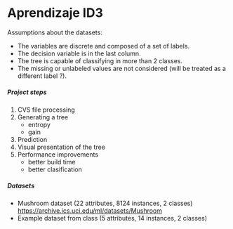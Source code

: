 # Aprendizaje ID3

Assumptions about the datasets:
- The variables are discrete and composed of a set of labels.
- The decision variable is in the last column.
- The tree is capable of classifying in more than 2 classes.
- The missing or unlabeled values are not considered (will be treated as a different label ?).

##### Project steps

1. CVS file processing
2. Generating a tree
    - entropy
    - gain
3. Prediction
4. Visual presentation of the tree
5. Performance improvements
    - better build time
    - better clasification

##### Datasets
- Mushroom dataset (22 attributes, 8124 instances, 2 classes) https://archive.ics.uci.edu/ml/datasets/Mushroom
- Example dataset from class (5 attributes, 14 instances, 2 classes)